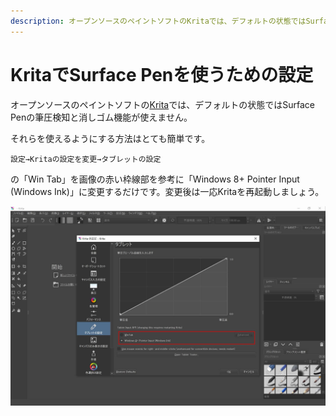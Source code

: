 ```yaml
---
description: オープンソースのペイントソフトのKritaでは、デフォルトの状態ではSurface Penの筆圧検知と消しゴム機能が使えません。設定はとても簡単です。
---
```


# KritaでSurface Penを使うための設定

オープンソースのペイントソフトの[Krita](https://krita.org/)では、デフォルトの状態ではSurface Penの筆圧検知と消しゴム機能が使えません。

それらを使えるようにする方法はとても簡単です。

```
設定→Kritaの設定を変更→タブレットの設定
```

の「Win Tab」を画像の赤い枠線部を参考に「Windows 8+ Pointer Input (Windows Ink)」に変更するだけです。変更後は一応Kritaを再起動しましょう。

![スクリーンショット](screenshot.jpg)
